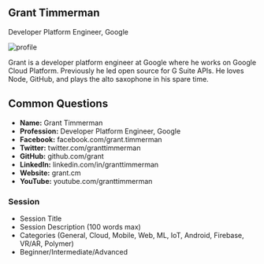 ## Grant Timmerman

Developer Platform Engineer, Google

![profile](https://user-images.githubusercontent.com/744973/38894674-c762c6dc-4242-11e8-82a4-c3369c2adf94.jpg)

Grant is a developer platform engineer at Google where he works on Google Cloud Platform. Previously he led open source for G Suite APIs. He loves Node, GitHub, and plays the alto saxophone in his spare time.

## Common Questions

- **Name:** Grant Timmerman
- **Profession:** Developer Platform Engineer, Google
- **Facebook:** facebook.com/grant.timmerman
- **Twitter:** twitter.com/granttimmerman
- **GitHub:** github.com/grant
- **LinkedIn:** linkedin.com/in/granttimmerman
- **Website:** grant.cm
- **YouTube:** youtube.com/granttimmerman

### Session

- Session Title
- Session Description (100 words max)
- Categories (General, Cloud, Mobile, Web, ML, IoT, Android, Firebase, VR/AR, Polymer)
- Beginner/Intermediate/Advanced
